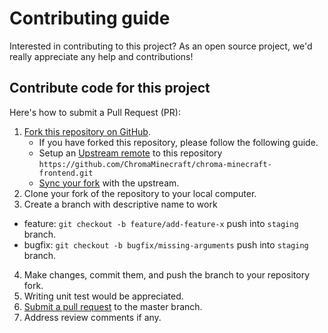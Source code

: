 # Contributing guide

Interested in contributing to this project? As an open source project, we'd really appreciate any
help and contributions!

## Contribute code for this project

Here's how to submit a Pull Request (PR):

1. [Fork this repository on GitHub][fork].
   * If you have forked this repository, please follow the following guide.
   * Setup an [Upstream remote][configure-upstream] to this repository
     `https://github.com/ChromaMinecraft/chroma-minecraft-frontend.git`
   * [Sync your fork][sync-fork] with the upstream.
2. Clone your fork of the repository to your local computer.
3. Create a branch with descriptive name to work 
  - feature: `git checkout -b feature/add-feature-x` push into `staging` branch.
  - bugfix: `git checkout -b bugfix/missing-arguments` push into `staging` branch.
4. Make changes, commit them, and push the branch to your repository fork.
5. Writing unit test would be appreciated.
6. [Submit a pull request][pull-req] to the master branch.
7. Address review comments if any.

[fork]: https://help.github.com/articles/fork-a-repo
[configure-upstream]: https://help.github.com/en/github/collaborating-with-issues-and-pull-requests/configuring-a-remote-for-a-fork
[sync-fork]: https://help.github.com/en/github/collaborating-with-issues-and-pull-requests/syncing-a-fork
[pull-req]: https://help.github.com/articles/using-pull-requests
